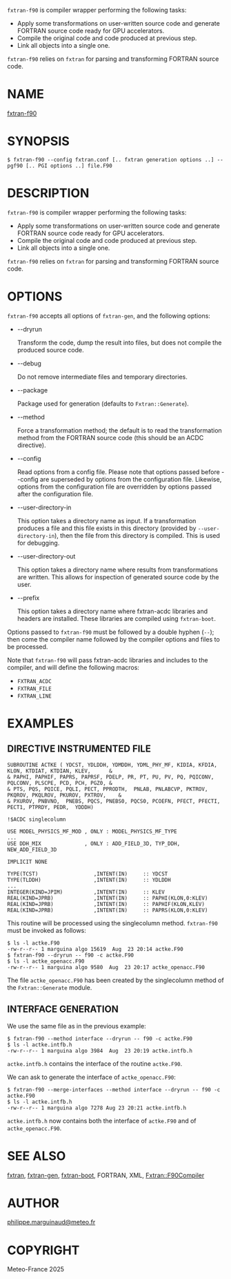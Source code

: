 `fxtran-f90` is compiler wrapper performing the following tasks:

- Apply some transformations on user-written source code and generate FORTRAN source code ready 
for GPU accelerators.
- Compile the original code and code produced at previous step.
- Link all objects into a single one.

`fxtran-f90` relies on `fxtran` for parsing and transforming FORTRAN source code.
# NAME

[fxtran-f90](../bin/fxtran-f90)

# SYNOPSIS

    $ fxtran-f90 --config fxtran.conf [.. fxtran generation options ..] -- pgf90 [.. PGI options ..] file.F90

# DESCRIPTION

`fxtran-f90` is compiler wrapper performing the following tasks:

- Apply some transformations on user-written source code and generate FORTRAN source code ready 
for GPU accelerators.
- Compile the original code and code produced at previous step.
- Link all objects into a single one.

`fxtran-f90` relies on `fxtran` for parsing and transforming FORTRAN source code.

# OPTIONS

`fxtran-f90` accepts all options of `fxtran-gen`, and the following options:

- --dryrun 

    Transform the code, dump the result into files, but does not compile the produced
    source code.

- --debug

    Do not remove intermediate files and temporary directories.

- --package

    Package used for generation (defaults to `Fxtran::Generate`).

- --method

    Force a transformation method; the default is to read the transformation method
    from the FORTRAN source code (this should be an ACDC directive).

- --config

    Read options from a config file. Please note that options passed before --config are 
    superseded by options from the configuration file. Likewise, options from the configuration
    file are overridden by options passed after the configuration file.

- --user-directory-in

    This option takes a directory name as input. If a transformation produces a file and 
    this file exists in this directory (provided by `--user-directory-in`), then the file
    from this directory is compiled. This is used for debugging.

- --user-directory-out

    This option takes a directory name where results from transformations are written. This
    allows for inspection of generated source code by the user.

- --prefix

    This option takes a directory name where fxtran-acdc libraries and headers are installed. These
    libraries are compiled using `fxtran-boot`.

Options passed to `fxtran-f90` must be followed by a double hyphen (`--`); then come the
compiler name followed by the compiler options and files to be processed.

Note that `fxtran-f90` will pass fxtran-acdc libraries and includes to the compiler, and will define 
the following macros:

- `FXTRAN_ACDC`
- `FXTRAN_FILE`
- `FXTRAN_LINE`

# EXAMPLES

## DIRECTIVE INSTRUMENTED FILE

    SUBROUTINE ACTKE ( YDCST, YDLDDH, YDMDDH, YDML_PHY_MF, KIDIA, KFDIA, KLON, KTDIAT, KTDIAN, KLEV,      &
    & PAPHI, PAPHIF, PAPRS, PAPRSF, PDELP, PR, PT, PU, PV, PQ, PQICONV,  PQLCONV, PLSCPE, PCD, PCH, PGZ0, &
    & PTS, PQS, PQICE, PQLI, PECT, PPRODTH,  PNLAB, PNLABCVP, PKTROV, PKQROV, PKQLROV, PKUROV, PXTROV,    &
    & PXUROV, PNBVNO,  PNEBS, PQCS, PNEBS0, PQCS0, PCOEFN, PFECT, PFECTI, PECT1, PTPRDY, PEDR,  YDDDH)
    
    !$ACDC singlecolumn 
    
    USE MODEL_PHYSICS_MF_MOD , ONLY : MODEL_PHYSICS_MF_TYPE
    ...
    USE DDH_MIX              , ONLY : ADD_FIELD_3D, TYP_DDH, NEW_ADD_FIELD_3D
    
    IMPLICIT NONE
    
    TYPE(TCST)                  ,INTENT(IN)     :: YDCST
    TYPE(TLDDH)                 ,INTENT(IN)     :: YDLDDH
    ...
    INTEGER(KIND=JPIM)          ,INTENT(IN)     :: KLEV 
    REAL(KIND=JPRB)             ,INTENT(IN)     :: PAPHI(KLON,0:KLEV)
    REAL(KIND=JPRB)             ,INTENT(IN)     :: PAPHIF(KLON,KLEV)
    REAL(KIND=JPRB)             ,INTENT(IN)     :: PAPRS(KLON,0:KLEV)

This routine will be processed using the singlecolumn method. `fxtran-f90` must be invoked as follows:

    $ ls -l actke.F90
    -rw-r--r-- 1 marguina algo 15619  Aug  23 20:14 actke.F90
    $ fxtran-f90 --dryrun -- f90 -c actke.F90
    $ ls -l actke_openacc.F90
    -rw-r--r-- 1 marguina algo 9580  Aug  23 20:17 actke_openacc.F90

The file `actke_openacc.F90` has been created by the singlecolumn method of the `Fxtran::Generate` module.

## INTERFACE GENERATION

We use the same file as in the previous example:

    $ fxtran-f90 --method interface --dryrun -- f90 -c actke.F90
    $ ls -l actke.intfb.h
    -rw-r--r-- 1 marguina algo 3984  Aug  23 20:19 actke.intfb.h

`actke.intfb.h` contains the interface of the routine `actke.F90`.

We can ask to generate the interface of `actke_openacc.F90`:

    $ fxtran-f90 --merge-interfaces --method interface --dryrun -- f90 -c actke.F90
    $ ls -l actke.intfb.h
    -rw-r--r-- 1 marguina algo 7278 Aug 23 20:21 actke.intfb.h

`actke.intfb.h` now contains both the interface of `actke.F90` and of `actke_openacc.F90`.

# SEE ALSO

[fxtran](https://github.com/pmarguinaud/fxtran), [fxtran-gen](fxtran-gen.md), [fxtran-boot](fxtran-boot.md), FORTRAN, XML, [Fxtran::F90Compiler](Fxtran%3A%3AF90Compiler.md)

# AUTHOR

philippe.marguinaud@meteo.fr

# COPYRIGHT

Meteo-France 2025
